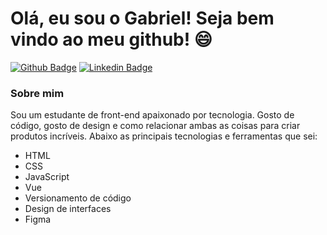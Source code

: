 # Olá, eu sou o Gabriel! Seja bem vindo ao meu github! :smile:

[![Github Badge](https://img.shields.io/badge/-Github-000?style=flat-square&logo=Github&logoColor=white&link=https://github.com/Gab-Barros)](https://github.com/Gab-Barros)
[![Linkedin Badge](https://img.shields.io/badge/-LinkedIn-blue?style=flat-square&logo=Linkedin&logoColor=white&link=https://www.linkedin.com/in/gabriel-barros-419bb3208/)](https://www.linkedin.com/in/gabriel-barros-419bb3208/)

### Sobre mim
Sou um estudante de front-end apaixonado por tecnologia. Gosto de código, gosto de design e como relacionar ambas as coisas para criar produtos incríveis. Abaixo as principais tecnologias e ferramentas que sei: 

* HTML
* CSS
* JavaScript
* Vue
* Versionamento de código
* Design de interfaces
* Figma
